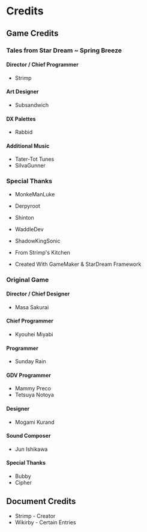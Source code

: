 # Credits
## Game Credits
### Tales from Star Dream ~ Spring Breeze
#### Director / Chief Programmer
* Strimp
#### Art Designer
* Subsandwich
#### DX Palettes
* Rabbid
#### Additional Music
* Tater-Tot Tunes
* SiIvaGunner
### Special Thanks
* MonkeManLuke
* Derpyroot
* Shinton
* WaddleDev
* ShadowKingSonic

* From Strimp's Kitchen
* Created With GameMaker & StarDream Framework
### Original Game
#### Director / Chief Designer
* Masa Sakurai
#### Chief Programmer
* Kyouhei Miyabi
#### Programmer
* Sunday Rain
#### GDV Programmer
* Mammy Preco
* Tetsuya Notoya
#### Designer
* Mogami Kurand
#### Sound Composer
* Jun Ishikawa
#### Special Thanks
* Bubby
* Cipher
## Document Credits
* Strimp - Creator
* Wikirby - Certain Entries